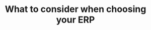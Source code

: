 ---
title: "What to consider when choosing your ERP"
seoTitle: "What to consider when choosing your ERP"
seoDescription: "Here are a few highlevel pointers to consider when making the deep financial dive into a new accounting system."
publish: "17 DECEMBER 2020"
image: "/images/card.jpg"
aliases: "/posts/post1/"
---